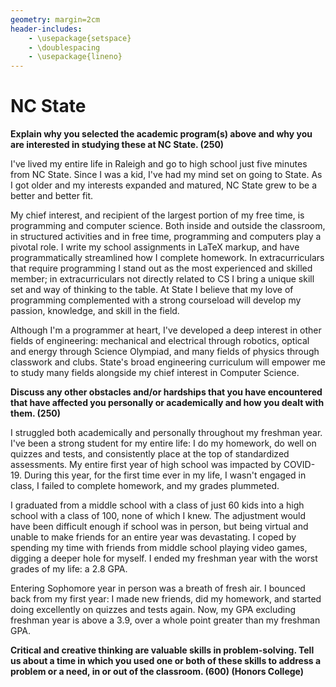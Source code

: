 ```yaml
---
geometry: margin=2cm
header-includes:
    - \usepackage{setspace}
    - \doublespacing
    - \usepackage{lineno}
---
```


# NC State

**Explain why you selected the academic program(s) above and why you are
interested in studying these at NC State. (250)**

I've lived my entire life in Raleigh and go to high school just five minutes
from NC State. Since I was a kid, I've had my mind set on going to State. As I
got older and my interests expanded and matured, NC State grew to be a better
and better fit. 

My chief interest, and recipient of the largest portion of my free time, is
programming and computer science. Both inside and outside the classroom, in
structured activities and in free time, programming and computers play a
pivotal role. I write my school assignments in LaTeX markup, and have
programmatically streamlined how I complete homework. In extracurriculars that
require programming I stand out as the most experienced and skilled member; in
extracurriculars not directly related to CS I bring a unique skill set and way
of thinking to the table. At State I believe that my love of programming
complemented with a strong courseload will develop my passion, knowledge, and
skill in the field.

Although I'm a programmer at heart, I've developed a deep interest in other
fields of engineering: mechanical and electrical through robotics, optical and
energy through Science Olympiad, and many fields of physics through classwork
and clubs. State's broad engineering curriculum will empower me to study many
fields alongside my chief interest in Computer Science.

**Discuss any other obstacles and/or hardships that you have encountered that
have affected you personally or academically and how you dealt with them.
(250)**

I struggled both academically and personally throughout my freshman year. I've
been a strong student for my entire life: I do my homework, do well on quizzes
and tests, and consistently place at the top of standardized assessments. My
entire first year of high school was impacted by COVID-19. During this year,
for the first time ever in my life, I wasn't engaged in class, I failed to
complete homework, and my grades plummeted.

I graduated from a middle school with a class of just 60 kids into a high
school with a class of 100, none of which I knew. The adjustment would have
been difficult enough if school was in person, but being virtual and unable to
make friends for an entire year was devastating. I coped by spending my time
with friends from middle school playing video games, digging a deeper hole for
myself. I ended my freshman year with the worst grades of my life: a 2.8 GPA.

Entering Sophomore year in person was a breath of fresh air. I bounced back
from my first year: I made new friends, did my homework, and started doing
excellently on quizzes and tests again. Now, my GPA excluding freshman year is
above a 3.9, over a whole point greater than my freshman GPA.

**Critical and creative thinking are valuable skills in problem-solving. Tell
us about a time in which you used one or both of these skills to address a
problem or a need, in or out of the classroom. (600) (Honors College)**

